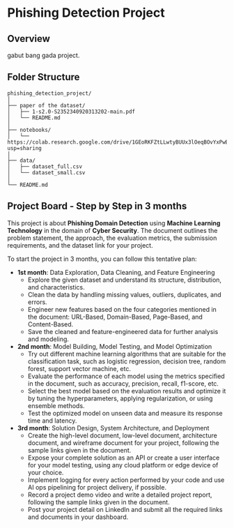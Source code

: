 # Phishing Detection Project

## Overview
gabut bang gada project.

## Folder Structure
```
phishing_detection_project/
│
├── paper of the dataset/
│   ├── 1-s2.0-S2352340920313202-main.pdf
│   └── README.md
│
├── notebooks/
│   └── https://colab.research.google.com/drive/1GEoRKFZtLLwtyBUUx3lOeqBOvYxPwBt2?usp=sharing
│
├── data/
│   ├── dataset_full.csv
│   └── dataset_small.csv
│
└── README.md
```

## Project Board - Step by Step in 3 months
This project is about **Phishing Domain Detection** using **Machine Learning Technology** in the domain of **Cyber Security**. The document outlines the problem statement, the approach, the evaluation metrics, the submission requirements, and the dataset link for your project.

To start the project in 3 months, you can follow this tentative plan:

- **1st month**: Data Exploration, Data Cleaning, and Feature Engineering
    - Explore the given dataset and understand its structure, distribution, and characteristics.
    - Clean the data by handling missing values, outliers, duplicates, and errors.
    - Engineer new features based on the four categories mentioned in the document: URL-Based, Domain-Based, Page-Based, and Content-Based.
    - Save the cleaned and feature-engineered data for further analysis and modeling.
- **2nd month**: Model Building, Model Testing, and Model Optimization
    - Try out different machine learning algorithms that are suitable for the classification task, such as logistic regression, decision tree, random forest, support vector machine, etc.
    - Evaluate the performance of each model using the metrics specified in the document, such as accuracy, precision, recall, f1-score, etc.
    - Select the best model based on the evaluation results and optimize it by tuning the hyperparameters, applying regularization, or using ensemble methods.
    - Test the optimized model on unseen data and measure its response time and latency.
- **3rd month**: Solution Design, System Architecture, and Deployment
    - Create the high-level document, low-level document, architecture document, and wireframe document for your project, following the sample links given in the document.
    - Expose your complete solution as an API or create a user interface for your model testing, using any cloud platform or edge device of your choice.
    - Implement logging for every action performed by your code and use AI ops pipelining for project delivery, if possible.
    - Record a project demo video and write a detailed project report, following the sample links given in the document.
    - Post your project detail on LinkedIn and submit all the required links and documents in your dashboard.